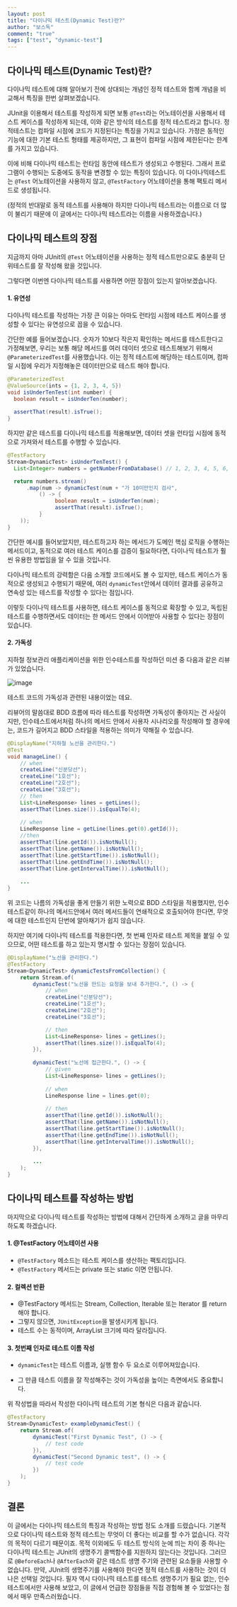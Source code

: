 ```yaml
---
layout: post
title: "다이나믹 테스트(Dynamic Test)란?"
author: "보스독"
comment: "true"
tags: ["test", "dynamic-test"]
---
```


## 다이나믹 테스트(Dynamic Test)란?

다이나믹 테스트에 대해 알아보기 전에 상대되는 개념인 정적 테스트와 함께 개념을 비교해서 특징을 한번 살펴보겠습니다.

JUnit을 이용해서 테스트를 작성하게 되면 보통 `@Test`라는 어노테이션을 사용해서 테스트 케이스를 작성하게 되는데, 이와 같은 방식의 테스트를 정적 테스트라고 합니다. 정적테스트는 컴파일 시점에 코드가 지정된다는 특징을 가지고 있습니다. 가정은 동적인 기능에 대한 기본 테스트 형태를 제공하지만, 그 표현이 컴파일 시점에 제한된다는 한계를 가지고 있습니다.

이에 비해 다이나믹 테스트는 런타임 동안에 테스트가 생성되고 수행된다. 그래서 프로그램이 수행되는 도중에도 동작을 변경할 수 있는 특징이 있습니다. 이 다이나믹테스트는 `@Test` 어노테이션을 사용하지 않고, `@TestFactory` 어노테이션을 통해 팩토리 메서드로 생성됩니다.

(정적의 반대말로 동적 테스트를 사용해야 하지만 다이나믹 테스트라는 이름으로 더 많이 불리기 때문에 이 글에서는 다이나믹 테스트라는 이름을 사용하겠습니다.)



## 다이나믹 테스트의 장점

지금까지 아마 JUnit의 `@Test` 어노테이션을 사용하는 정적 테스트만으로도 충분히 단위테스트를 잘 작성해 왔을 것입니다.

그렇다면 이번엔 다이나믹 테스트를 사용하면 어떤 장점이 있는지 알아보겠습니다.

#### 1. 유연성

다이나믹 테스트를 작성하는 가장 큰 이유는 아마도 런타임 시점에 테스트 케이스를 생성할 수 있다는 유연성으로 꼽을 수 있습니다. 

간단한 예를 들어보겠습니다. 숫자가 10보다 작은지 확인하는 메서드를 테스트한다고 가정해보면, 우리는 보통 해당 메서드를 여러 데이터 셋으로 테스트해보기 위해서 `@ParameterizedTest`를 사용했습니다. 이는 정적 테스트에 해당하는 테스트이며, 컴파일 시점에 우리가 지정해놓은 데이터만으로 테스트 해야 합니다.

``` java
@ParameterizedTest
@ValueSource(ints = {1, 2, 3, 4, 5})
void isUnderTenTest(int number) {
  boolean result = isUnderTen(number);
  
  assertThat(result).isTrue();
}
```

하지만 같은 테스트를 다이나믹 테스트를 적용해보면, 데이터 셋을 런타임 시점에 동적으로 가져와서 테스트를 수행할 수 있습니다. 

``` java
@TestFactory
Stream<DynamicTest> isUnderTenTest() {
  List<Integer> numbers = getNumberFromDatabase() // 1, 2, 3, 4, 5, 6, 7, 8, 9

  return numbers.stream()
      .map(num -> dynamicTest(num + "가 10미만인지 검사",
          () -> {
               boolean result = isUnderTen(num);
               assertThat(result).isTrue();
          }
    ));
}
```

간단한 예시를 들어보았지만, 테스트하고자 하는 메서드가 도메인 핵심 로직을 수행하는 메서드이고, 동적으로 여러 테스트 케이스를 검증이 필요하다면, 다이나믹 테스트가 훨씬 유용한 방법임을 알 수 있을 것입니다.

다이나믹 테스트의 강력함은 다음 소개할 코드에서도 볼 수 있지만, 테스트 케이스가 동적으로 생성되고 수행되기 때문에, 여러  `dynamicTest`안에서 데이터 결과를 공유하고 연속성 있는 테스트를 작성할 수 있다는 점입니다.

이렇듯 다이나믹 테스트를 사용하면, 테스트 케이스를 동적으로 확장할 수 있고, 독립된 테스트를 수행하면서도 데이터는 한 메서드 안에서 이어받아 사용할 수 있다는 장점이 있습니다.



#### 2. 가독성

지하철 정보관리 애플리케이션을 위한 인수테스트를 작성하던 미션 중 다음과 같은 리뷰가 있었습니다.

![image](https://user-images.githubusercontent.com/42382027/89034789-9fddc600-d374-11ea-8daa-144d671dc40f.png)

테스트 코드의 가독성과 관련된 내용이었는 데요. 

리뷰어의 말씀대로 BDD 흐름에 따라 테스트를 작성하면 가독성이 좋아지는 건 사실이지만, 인수테스트에서처럼 하나의 메서드 안에서 사용자 시나리오를 작성해야 할 경우에는, 코드가 길어지고 BDD 스타일을 적용하는 의미가 약해질 수 있습니다.

``` java
@DisplayName("지하철 노선을 관리한다.")
@Test
void manageLine() {
    // when
    createLine("신분당선");
    createLine("1호선");
    createLine("2호선");
    createLine("3호선");
    // then
    List<LineResponse> lines = getLines();
    assertThat(lines.size()).isEqualTo(4);
  
    // when
    LineResponse line = getLine(lines.get(0).getId());
    //then
    assertThat(line.getId()).isNotNull();
    assertThat(line.getName()).isNotNull();
    assertThat(line.getStartTime()).isNotNull();
    assertThat(line.getEndTime()).isNotNull();
    assertThat(line.getIntervalTime()).isNotNull();
  
    ...
}
```

위 코드는 나름의 가독성을 좋게 만들기 위한 노력으로 BDD 스타일을 적용했지만, 인수테스트같이 하나의 메서드안에서 여러 메서드들이 연쇄적으로 호출되어야 한다면, 무엇에 대한 테스트인지 단번에 알아채기가 쉽지 않습니다. 

하지만 여기에 다이나믹 테스트를 적용한다면, 첫 번째 인자로 테스트 제목을 붙일 수 있으므로, 어떤 테스트를 하고 있는지 명시할 수 있다는 장점이 있습니다.

``` java
@DisplayName("노선을 관리한다.")
@TestFactory
Stream<DynamicTest> dynamicTestsFromCollection() {
    return Stream.of(
        dynamicTest("노선을 만드는 요청을 보내 추가한다.", () -> {
            // when
            createLine("신분당선");
            createLine("1호선");
            createLine("2호선");
            createLine("3호선");

            // then
            List<LineResponse> lines = getLines();
            assertThat(lines.size()).isEqualTo(4);
        }),
    
        dynamicTest("노선에 접근한다.", () -> {
            // given
            List<LineResponse> lines = getLines();
 
            // when  
            LineResponse line = lines.get(0);
 
            // then
            assertThat(line.getId()).isNotNull();
            assertThat(line.getName()).isNotNull();
            assertThat(line.getStartTime()).isNotNull();
            assertThat(line.getEndTime()).isNotNull();
            assertThat(line.getIntervalTime()).isNotNull();
        }),
      
        ...
    );
}
```



## 다이나믹 테스트를 작성하는 방법

마지막으로 다이나믹 테스트를 작성하는 방법에 대해서 간단하게 소개하고 글을 마무리하도록 하겠습니다.

#### 1. @TestFactory 어노테이션 사용

- `@TestFactory` 메소드는 테스트 케이스를 생산하는 팩토리입니다. 
- `@TestFactory` 메서드는 private 또는 static 이면 안됩니다.

#### 2. 컬렉션 반환

- @TestFactory 메서드는 Stream, Collection, Iterable 또는 Iterator 를 return 해야 합니다.
- 그렇지 않으면, `JUnitException`을 발생시키게 됩니다.
- 테스트 수는 동적이며, ArrayList 크기에 따라 달라집니다.

#### 3. 첫번째 인자로 테스트 이름 작성

- `dynamicTest`는 테스트 이름과, 실행 함수 두 요소로 이루어져있습니다.

- 그 만큼 테스트 이름을 잘 작성해주는 것이 가독성을 높이는 측면에서도 중요합니다.

  


위 작성법을 따라서 작성한 다이나믹 테스트의 기본 형식은 다음과 같습니다.

``` java
@TestFactory
Stream<DynamicTest> exampleDynamicTest() {
    return Stream.of(
        dynamicTest("First Dynamic Test", () -> {
            // test code
        }),
        dynamicTest("Second Dynamic test", () -> {
            // test code
        })
    );
}
```



## 결론

이 글에서는  다이나믹 테스트의 특징과 작성하는 방법 정도 소개를 드렸습니다. 기본적으로 다이나믹 테스트와 정적 테스트는 무엇이 더 좋다는 비교를 할 수가 없습니다. 각각의 목적이 다르기 때문이죠. 목적 이외에도 두 테스트 방식의 눈에 띄는 차이 중 하나는 다이나믹 테스트는 JUnit의 생명주기 콜백함수를 지원하지 않는다는 것입니다. 그러므로 `@BeforeEach`나 `@AfterEach`와 같은 테스트 생명 주기와 관련된 요소들을 사용할 수 없습니다. 만약, JUnit의 생명주기를 사용해야 한다면 정적 테스트를 사용하는 것이 더 나은 선택일 것입니다. 필자 역시 다이나믹 테스트를 테스트 생명주기가 필요 없는, 인수테스트에서만 사용해 보았고, 이 글에서 언급한 장점들을 직접 경험해 볼 수 있었다는 점에서 매우 만족스러웠습니다.

